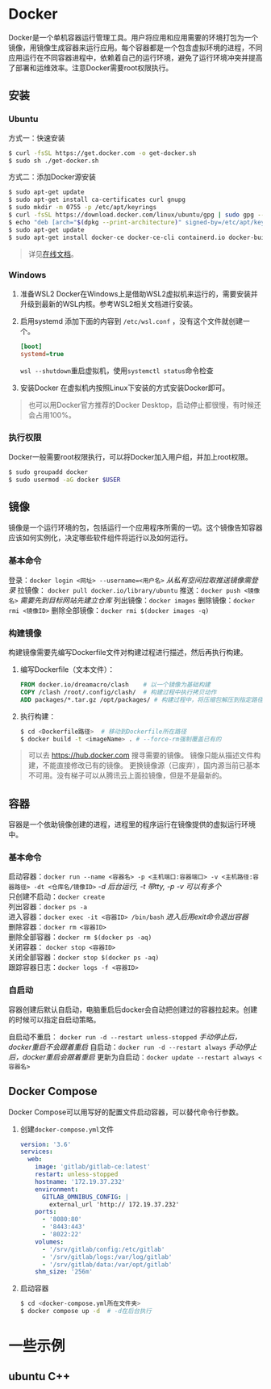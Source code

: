 # Docker

Docker是一个单机容器运行管理工具。用户将应用和应用需要的环境打包为一个镜像，用镜像生成容器来运行应用。每个容器都是一个包含虚拟环境的进程，不同应用运行在不同容器进程中，依赖着自己的运行环境，避免了运行环境冲突并提高了部署和运维效率。注意Docker需要root权限执行。

## 安装

### Ubuntu

方式一：快速安装
```sh
$ curl -fsSL https://get.docker.com -o get-docker.sh
$ sudo sh ./get-docker.sh
```

方式二：添加Docker源安装

```sh
$ sudo apt-get update
$ sudo apt-get install ca-certificates curl gnupg
$ sudo mkdir -m 0755 -p /etc/apt/keyrings
$ curl -fsSL https://download.docker.com/linux/ubuntu/gpg | sudo gpg --dearmor -o /etc/apt/keyrings/docker.gpg
$ echo "deb [arch="$(dpkg --print-architecture)" signed-by=/etc/apt/keyrings/docker.gpg] https://download.docker.com/linux/ubuntu "$(. /etc/os-release && echo "$VERSION_CODENAME")" stable" | sudo tee /etc/apt/sources.list.d/docker.list > /dev/null
$ sudo apt-get update
$ sudo apt-get install docker-ce docker-ce-cli containerd.io docker-buildx-plugin docker-compose-plugin
```
> 详见[在线文档](https://docs.docker.com/engine/install/ubuntu/)。

### Windows

1. 准备WSL2
   Docker在Windows上是借助WSL2虚拟机来运行的，需要安装并升级到最新的WSL内核。参考WSL2相关文档进行安装。

2. 启用systemd
   添加下面的内容到 `/etc/wsl.conf` ，没有这个文件就创建一个。
    ```ini
    [boot]
    systemd=true
    ```
   `wsl --shutdown`重启虚拟机，使用`systemctl status`命令检查

3. 安装Docker
   在虚拟机内按照Linux下安装的方式安装Docker即可。

> 也可以用Docker官方推荐的Docker Desktop，启动停止都很慢，有时候还会占用100%。


### 执行权限
Docker一般需要root权限执行，可以将Docker加入用户组，并加上root权限。
``` sh
$ sudo groupadd docker
$ sudo usermod -aG docker $USER
```

## 镜像

镜像是一个运行环境的包，包括运行一个应用程序所需的一切。这个镜像告知容器应该如何实例化，决定哪些软件组件将运行以及如何运行。  

### 基本命令

登录：`docker login <网址> --username=<用户名>`     *从私有空间拉取推送镜像需登录*
拉镜像： `docker pull docker.io/library/ubuntu` 
推送：`docker push <镜像名>`    *需要先到目标网站先建立仓库*
列出镜像：`docker images` 
删除镜像：`docker rmi <镜像ID>` 
删除全部镜像：`docker rmi $(docker images -q)`

### 构建镜像

构建镜像需要先编写Dockerfile文件对构建过程进行描述，然后再执行构建。

1. 编写Dockerfile（文本文件）：
    ```dockerfile
    FROM docker.io/dreamacro/clash    # 以一个镜像为基础构建
    COPY /clash /root/.config/clash/  # 构建过程中执行拷贝动作
    ADD packages/*.tar.gz /opt/packages/ # 构建过程中，将压缩包解压到指定路径
    ```
    
2. 执行构建：
    ```sh
    $ cd <Dockerfile路径>  # 移动到Dockerfile所在路径
    $ docker build -t <imageName> . # --force-rm强制覆盖已有的
    ```

> 可以去 https://hub.docker.com 搜寻需要的镜像。
> 镜像只能从描述文件构建，不能直接修改已有的镜像。
> 更换镜像源（已废弃），国内源当前已基本不可用。没有梯子可以从腾讯云上面拉镜像，但是不是最新的。

## 容器

容器是一个依助镜像创建的进程，进程里的程序运行在镜像提供的虚拟运行环境中。 

### 基本命令

启动容器：`docker run --name <容器名> -p <主机端口:容器端口> -v <主机路径:容器路径> -dt <仓库名/镜像ID>`    *-d 后台运行, -t 带tty,  -p -v 可以有多个*  
只创建不启动：`docker create`  
列出容器：`docker ps -a`  
进入容器：`docker exec -it <容器ID> /bin/bash`    *进入后用exit命令退出容器*  
删除容器：`docker rm <容器ID>`   
删除全部容器：`docker rm $(docker ps -aq)`  
关闭容器： `docker stop <容器ID>`   
关闭全部容器：`docker stop $(docker ps -aq)`  
跟踪容器日志：`docker logs -f <容器ID> `  

### 自启动

容器创建后默认自启动，电脑重启后docker会自动把创建过的容器拉起来。创建的时候可以指定自启动策略。

自启动不重启： `docker run -d --restart unless-stopped`   *手动停止后，docker重启不会跟着重启*
自启动：`docker run -d --restart always`  *手动停止后，docker重启会跟着重启*
更新为自启动：`docker update --restart always <容器名>`

## Docker Compose

Docker Compose可以用写好的配置文件启动容器，可以替代命令行参数。

1. 创建`docker-compose.yml`文件
    ``` yaml
    version: '3.6'
    services:
      web:
        image: 'gitlab/gitlab-ce:latest'
        restart: unless-stopped
        hostname: '172.19.37.232'
        environment:
          GITLAB_OMNIBUS_CONFIG: |
            external_url 'http:// 172.19.37.232'
        ports:
          - '8080:80'
          - '8443:443'
          - '8022:22'
        volumes:
          - '/srv/gitlab/config:/etc/gitlab'
          - '/srv/gitlab/logs:/var/log/gitlab'
          - '/srv/gitlab/data:/var/opt/gitlab'
        shm_size: '256m'
    ```

2. 启动容器
    ```sh
    $ cd <docker-compose.yml所在文件夹>
    $ docker compose up -d  # -d在后台执行
    ```



# 一些示例

## ubuntu C++
